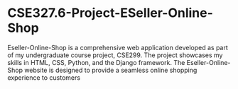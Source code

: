 # CSE327.6-Project-ESeller-Online-Shop



Eseller-Online-Shop is a comprehensive web application developed as part of my undergraduate course project, CSE299. The project showcases my skills in HTML, CSS, Python, and the Django framework. The Eseller-Online-Shop website is designed to provide a seamless online shopping experience to customers
